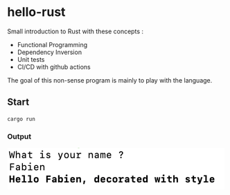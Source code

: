 # hello-rust

Small introduction to Rust with these concepts :

- Functional Programming
- Dependency Inversion
- Unit tests
- CI/CD with github actions

The goal of this non-sense program is mainly to play with the language.

## Start

```
cargo run
```

### Output

![Alt text](docs/terminal_output.png 'Terminal output')
